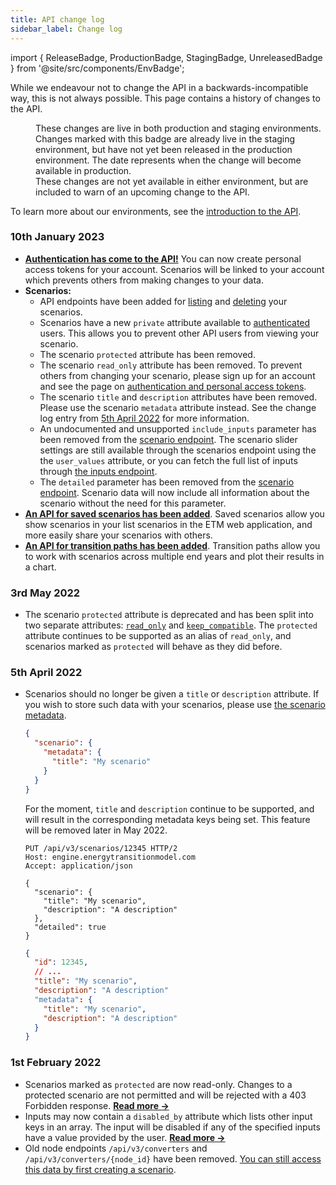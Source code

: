 ```yaml
---
title: API change log
sidebar_label: Change log
---
```


import { ReleaseBadge, ProductionBadge, StagingBadge, UnreleasedBadge } from '@site/src/components/EnvBadge';

While we endeavour not to change the API in a backwards-incompatible way, this is not always possible. This page contains a history of changes to the API.

<dl>
  <dt><ProductionBadge nolink /></dt>
  <dd>
    These changes are live in both production and staging environments.
  </dd>

  <dt style={{ marginTop: '1rem' }}><StagingBadge nolink /></dt>
  <dd>
    Changes marked with this badge are already live in the staging environment, but have not yet been released in the production environment. The date represents when the change will become available in production.
  </dd>


  <dt style={{ marginTop: '1rem' }}><UnreleasedBadge nolink /></dt>
  <dd>
    These changes are not yet available in either environment, but are included to warn of an upcoming change to the API.
  </dd>
</dl>

To learn more about our environments, see the [introduction to the API](intro.md#environments).

### 10th January 2023 <ReleaseBadge name="2023.01" />

* [**Authentication has come to the API!**](authentication.md) You can now create personal access tokens for your account. Scenarios will be linked to your account which prevents others from making changes to your data.
* **Scenarios:**
  * API endpoints have been added for [listing](scenarios.md#listing-your-scenarios) and [deleting](scenarios.md#deleting-your-scenarios) your scenarios.
  * Scenarios have a new `private` attribute available to [authenticated](authentication.md) users. This allows you to prevent other API users from viewing your scenario.
  * The scenario `protected` attribute has been removed.
  * The scenario `read_only` attribute has been removed. To prevent others from changing your scenario, please sign up for an account and see the page on [authentication and personal access tokens](authentication.md).
  * The scenario `title` and `description` attributes have been removed. Please use the scenario `metadata` attribute instead. See the change log entry from [5th April 2022](#5th-april-2022-) for more information.
  * An undocumented and unsupported `include_inputs` parameter has been removed from the [scenario endpoint](scenarios.md#get-information-about-a-scenario). The scenario slider settings are still available through the scenarios endpoint using the the `user_values` attribute, or you can fetch the full list of inputs through [the inputs endpoint](inputs.md).
  * The `detailed` parameter has been removed from the [scenario endpoint](scenarios.md#get-information-about-a-scenario). Scenario data will now include all information about the scenario without the need for this parameter.
* [**An API for saved scenarios has been added**](saved-scenarios.md). Saved scenarios allow you show scenarios in your list scenarios in the ETM web application, and more easily share your scenarios with others.
* [**An API for transition paths has been added**](transition-paths.md). Transition paths allow you to work with scenarios across multiple end years and plot their results in a chart.

### 3rd May 2022 <ReleaseBadge name="2022.05" />

* The scenario `protected` attribute is deprecated and has been split into two separate attributes: [`read_only`](scenarios#read-only-scenarios) and [`keep_compatible`](scenarios.md#forward-compatibility). The `protected` attribute continues to be supported as an alias of `read_only`, and scenarios marked as `protected` will behave as they did before.

### 5th April 2022 <ReleaseBadge name="2022.04" />

* Scenarios should no longer be given a `title` or `description` attribute. If you wish to store such data with your scenarios, please use [the scenario metadata](scenarios.md#metadata).

  ```json
  {
    "scenario": {
      "metadata": {
        "title": "My scenario"
      }
    }
  }
  ```

  For the moment, `title` and `description` continue to be supported, and will result in the corresponding metadata keys being set. This feature will be removed later in May 2022.

  ```http title="Example request"
  PUT /api/v3/scenarios/12345 HTTP/2
  Host: engine.energytransitionmodel.com
  Accept: application/json

  {
    "scenario": {
      "title": "My scenario",
      "description": "A description"
    },
    "detailed": true
  }
  ```

  ```json title="Example response"
  {
    "id": 12345,
    // ...
    "title": "My scenario",
    "description": "A description"
    "metadata": {
      "title": "My scenario",
      "description": "A description"
    }
  }
  ```

### 1st February 2022 <ReleaseBadge name="2022.02" />

* Scenarios marked as `protected` are now read-only. Changes to a protected scenario are not permitted and will be rejected with a 403 Forbidden response. [**Read more →**](scenarios.md#protected-scenarios)
* Inputs may now contain a `disabled_by` attribute which lists other input keys in an array. The input will be disabled if any of the specified inputs have a value provided by the user. [**Read more →**](inputs.md#mutually-exclusive-inputs)
* Old node endpoints `/api/v3/converters` and `/api/v3/converters/{node_id}` have been removed. [You can still access this data by first creating a scenario](nodes.md).
